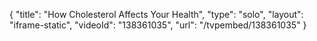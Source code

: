 {
    "title": "How Cholesterol Affects Your Health",
    "type": "solo",
    "layout": "iframe-static",
    "videoId": "138361035",
    "url": "\/tvpembed\/138361035"
}